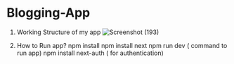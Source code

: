 # Blogging-App

1) Working Structure of my app
![Screenshot (193)](https://github.com/Sanjampreet15/Blogging-App/assets/79146152/bd4f0734-b75c-4fdf-ac64-584963e951f5)

2) How to Run app?
   npm install
   npm install next
   npm run dev ( command to run app)
   npm install next-auth ( for authentication)

